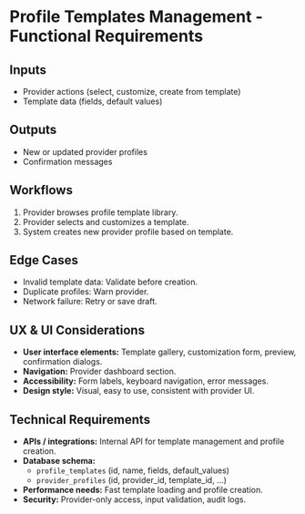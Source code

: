 # Profile Templates Management - Functional Requirements

## Inputs
- Provider actions (select, customize, create from template)
- Template data (fields, default values)

## Outputs
- New or updated provider profiles
- Confirmation messages

## Workflows
1. Provider browses profile template library.
2. Provider selects and customizes a template.
3. System creates new provider profile based on template.

## Edge Cases
- Invalid template data: Validate before creation.
- Duplicate profiles: Warn provider.
- Network failure: Retry or save draft.

## UX & UI Considerations
- **User interface elements:** Template gallery, customization form, preview, confirmation dialogs.
- **Navigation:** Provider dashboard section.
- **Accessibility:** Form labels, keyboard navigation, error messages.
- **Design style:** Visual, easy to use, consistent with provider UI.

## Technical Requirements
- **APIs / integrations:** Internal API for template management and profile creation.
- **Database schema:**
  - `profile_templates` (id, name, fields, default_values)
  - `provider_profiles` (id, provider_id, template_id, ...)
- **Performance needs:** Fast template loading and profile creation.
- **Security:** Provider-only access, input validation, audit logs.

